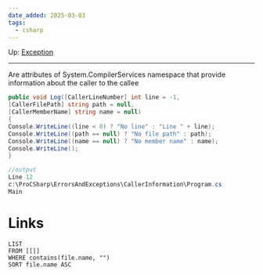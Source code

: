 ```yaml
---
date_added: 2025-03-03
tags:
  - csharp
---
```

Up: [Exception](Exception.md)
___
 Are attributes of System.CompilerServices namespace that provide information about the caller to the callee
 ```cs
 public void Log([CallerLineNumber] int line = -1,
[CallerFilePath] string path = null,
[CallerMemberName] string name = null)
{
Console.WriteLine((line < 0) ? "No line" : "Line " + line);
Console.WriteLine((path == null) ? "No file path" : path);
Console.WriteLine((name == null) ? "No member name" : name);
Console.WriteLine();
}

//output
Line 12
c:\ProCSharp\ErrorsAndExceptions\CallerInformation\Program.cs
Main
```
# Links
```dataview
LIST
FROM [[]]
WHERE contains(file.name, "")
SORT file.name ASC
```
